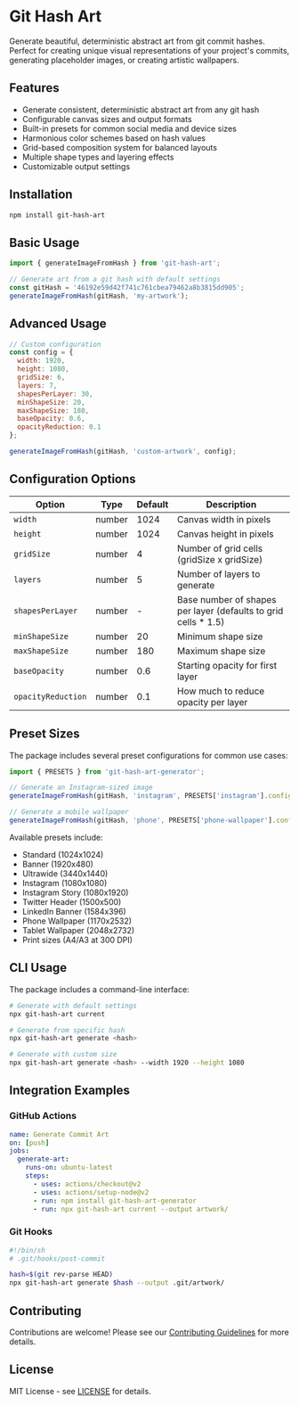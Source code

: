 # Git Hash Art

Generate beautiful, deterministic abstract art from git commit hashes. Perfect for creating unique visual representations of your project's commits, generating placeholder images, or creating artistic wallpapers.

## Features

- Generate consistent, deterministic abstract art from any git hash
- Configurable canvas sizes and output formats
- Built-in presets for common social media and device sizes
- Harmonious color schemes based on hash values
- Grid-based composition system for balanced layouts
- Multiple shape types and layering effects
- Customizable output settings

## Installation

```bash
npm install git-hash-art
```

## Basic Usage

```javascript
import { generateImageFromHash } from 'git-hash-art';

// Generate art from a git hash with default settings
const gitHash = '46192e59d42f741c761cbea79462a8b3815dd905';
generateImageFromHash(gitHash, 'my-artwork');
```

## Advanced Usage

```javascript
// Custom configuration
const config = {
  width: 1920,
  height: 1080,
  gridSize: 6,
  layers: 7,
  shapesPerLayer: 30,
  minShapeSize: 20,
  maxShapeSize: 180,
  baseOpacity: 0.6,
  opacityReduction: 0.1
};

generateImageFromHash(gitHash, 'custom-artwork', config);
```

## Configuration Options

| Option | Type | Default | Description |
|--------|------|---------|-------------|
| `width` | number | 1024 | Canvas width in pixels |
| `height` | number | 1024 | Canvas height in pixels |
| `gridSize` | number | 4 | Number of grid cells (gridSize x gridSize) |
| `layers` | number | 5 | Number of layers to generate |
| `shapesPerLayer` | number | - | Base number of shapes per layer (defaults to grid cells * 1.5) |
| `minShapeSize` | number | 20 | Minimum shape size |
| `maxShapeSize` | number | 180 | Maximum shape size |
| `baseOpacity` | number | 0.6 | Starting opacity for first layer |
| `opacityReduction` | number | 0.1 | How much to reduce opacity per layer |

## Preset Sizes

The package includes several preset configurations for common use cases:

```javascript
import { PRESETS } from 'git-hash-art-generator';

// Generate an Instagram-sized image
generateImageFromHash(gitHash, 'instagram', PRESETS['instagram'].config);

// Generate a mobile wallpaper
generateImageFromHash(gitHash, 'phone', PRESETS['phone-wallpaper'].config);
```

Available presets include:
- Standard (1024x1024)
- Banner (1920x480)
- Ultrawide (3440x1440)
- Instagram (1080x1080)
- Instagram Story (1080x1920)
- Twitter Header (1500x500)
- LinkedIn Banner (1584x396)
- Phone Wallpaper (1170x2532)
- Tablet Wallpaper (2048x2732)
- Print sizes (A4/A3 at 300 DPI)

## CLI Usage

The package includes a command-line interface:

```bash
# Generate with default settings
npx git-hash-art current

# Generate from specific hash
npx git-hash-art generate <hash>

# Generate with custom size
npx git-hash-art generate <hash> --width 1920 --height 1080
```

## Integration Examples

### GitHub Actions

```yaml
name: Generate Commit Art
on: [push]
jobs:
  generate-art:
    runs-on: ubuntu-latest
    steps:
      - uses: actions/checkout@v2
      - uses: actions/setup-node@v2
      - run: npm install git-hash-art-generator
      - run: npx git-hash-art current --output artwork/
```

### Git Hooks

```bash
#!/bin/sh
# .git/hooks/post-commit

hash=$(git rev-parse HEAD)
npx git-hash-art generate $hash --output .git/artwork/
```

## Contributing

Contributions are welcome! Please see our [Contributing Guidelines](CONTRIBUTING.md) for more details.

## License

MIT License - see [LICENSE](LICENSE) for details.